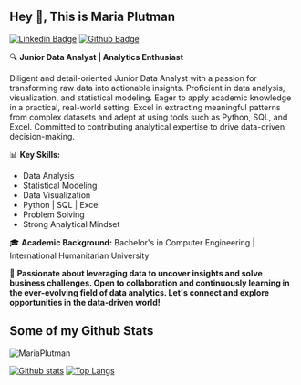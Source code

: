 ## Hey 👋, This is Maria Plutman
[![Linkedin Badge](https://img.shields.io/badge/-https://www.linkedin.com/in/mariaplutman-351aa6169/-0072b1?style=flat&logo=Linkedin&logoColor=white&link=https://www.linkedin.com/in/https://www.linkedin.com/in/mariaplutman-351aa6169//)](https://www.linkedin.com/in/https://www.linkedin.com/in/mariaplutman-351aa6169//)  [![Github Badge](https://img.shields.io/badge/-MariaPlutman-grey?style=flat&logo=github&logoColor=white&link=https://github.com/MariaPlutman/)](https://www.github.com/MariaPlutman/) <p align='left'>🔍 **Junior Data Analyst | Analytics Enthusiast**

Diligent and detail-oriented Junior Data Analyst with a passion for transforming raw data into actionable insights. Proficient in data analysis, visualization, and statistical modeling. Eager to apply academic knowledge in a practical, real-world setting. Excel in extracting meaningful patterns from complex datasets and adept at using tools such as Python, SQL, and Excel. Committed to contributing analytical expertise to drive data-driven decision-making.

📊 **Key Skills:**

*   Data Analysis
*   Statistical Modeling
*   Data Visualization
*   Python | SQL | Excel
*   Problem Solving
*   Strong Analytical Mindset

🎓 **Academic Background:** Bachelor's in Computer Engineering | International Humanitarian University

🚀 **Passionate about leveraging data to uncover insights and solve business challenges. Open to collaboration and continuously learning in the ever-evolving field of data analytics. Let's connect and explore opportunities in the data-driven world!**</p>
## Some of my Github Stats
<p align=left> <img src=https://komarev.com/ghpvc/?username=MariaPlutman alt=MariaPlutman /> </p>

[![Github stats](https://github-readme-stats.vercel.app/api?username=MariaPlutman&show_icons=true&include_all_commits=true)](https://github.com/MariaPlutman/github-readme-stats)
[![Top Langs](https://github-readme-stats.vercel.app/api/top-langs/?username=MariaPlutman&layout=compact)](https://github.com/MariaPlutman/github-readme-stats)

